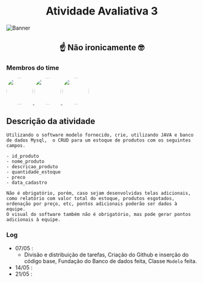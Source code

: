 <h1 style="text-align: center;"> Atividade Avaliativa 3 </h1>

![Banner](https://assets.show.news/__export/1567201752167/sites/debate/img/2019/08/30/gato_png_crop1567201738546.jpg_242310155.jpg)

<h2 style="text-align: center;"> ☝️ Não ironicamente 🤓 </h2>

<h3> Membros do time </h3>

<a href="https://github.com/gabriel-fresan">
  <img src="https://github.com/gabriel-fresan.png" style="width: 70px; border-radius: 50%;">
</a>
<a href="https://github.com/ritalina69">
  <img src="https://github.com/ritalina69.png" style="width: 70px; border-radius: 50%;">
</a>
<a href="https://github.com/yurimisan">
  <img src="https://github.com/yurimisan.png" style="width: 70px; border-radius: 50%;">
</a>

<h2> Descrição da atividade </h2> 

```
Utilizando o software modelo fornecido, crie, utilizando JAVA e banco de dados Mysql,  o CRUD para um estoque de produtos com os seguintes campos.

- id_produto
- nome_produto
- descricao_produto
- quantidade_estoque
- preco
- data_cadastro

Não é obrigatório, porém, caso sejam desenvolvidas telas adicionais, como relatório com valor total do estoque, produtos esgotados, ordenação por preço, etc, pontos adicionais poderão ser dados à equipe.
O visual do software também não é obrigatório, mas pode gerar pontos adicionais à equipe.
```

<h3> Log </h3>

- 07/05 : 
    * Divisão e distribuição de tarefas, Criação do Github e inserção do código base, Fundação do Banco de dados feita, Classe `Modelo` feita.
- 14/05 :
- 21/05 : 
